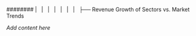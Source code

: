 ######## |   |   |   |   |   |   |   ├── Revenue Growth of Sectors vs. Market Trends

*Add content here*